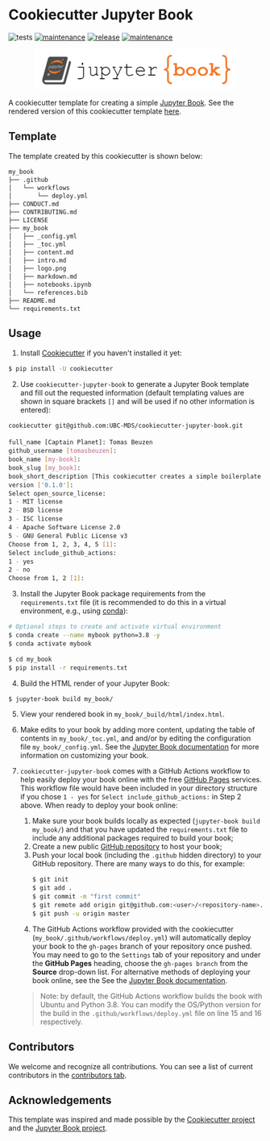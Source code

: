 # Cookiecutter Jupyter Book

![tests](https://github.com/UBC-MDS/cookiecutter-jupyter-book/workflows/tests/badge.svg)
[![maintenance](https://img.shields.io/badge/maintained-yes-green.svg)](https://github.com/UBC-MDS/cookiecutter-jupyter-book/graphs/commit-activity)
[![release](https://img.shields.io/github/release/UBC-MDS/cookiecutter-jupyter-book.svg)](https://github.com/UBC-MDS/cookiecutter-jupyter-book/releases)
[![maintenance](https://img.shields.io/badge/Python-3.7%2C%203.8-blue)]()

<p align="center">
  <img src="{{cookiecutter.book_slug}}/{{cookiecutter.book_slug}}/logo.png" width="400">
</p>

A cookiecutter template for creating a simple [Jupyter Book](https://jupyterbook.org/intro.html). See the rendered version of this cookiecutter template [here](https://ubc-mds.github.io/cookiecutter-jupyter-book/content/introduction.html).

## Template

The template created by this cookiecutter is shown below:

```
my_book
├── .github
│   └── workflows
│       └── deploy.yml
├── CONDUCT.md
├── CONTRIBUTING.md
├── LICENSE
├── my_book
│   ├── _config.yml
│   ├── _toc.yml
│   ├── content.md
│   ├── intro.md
│   ├── logo.png
│   ├── markdown.md
│   ├── notebooks.ipynb
│   └── references.bib
├── README.md
└── requirements.txt
```

## Usage

1. Install [Cookiecutter](https://github.com/cookiecutter/cookiecutter/tree/1.7.2) if you haven't installed it yet:

```bash
$ pip install -U cookiecutter
```

2. Use `cookiecutter-jupyter-book` to generate a Jupyter Book template and fill out the requested information (default templating values are shown in square brackets `[]` and will be used if no other information is entered):

```bash
cookiecutter git@github.com:UBC-MDS/cookiecutter-jupyter-book.git

full_name [Captain Planet]: Tomas Beuzen
github_username [tomasbeuzen]:
book_name [my-book]:
book_slug [my_book]:
book_short_description [This cookiecutter creates a simple boilerplate for a Jupyter Book.]: My first Jupyter Book!
version ['0.1.0']:
Select open_source_license:
1 - MIT license
2 - BSD license
3 - ISC license
4 - Apache Software License 2.0
5 - GNU General Public License v3
Choose from 1, 2, 3, 4, 5 [1]:
Select include_github_actions:
1 - yes
2 - no
Choose from 1, 2 [1]:
```

3. Install the Jupyter Book package requirements from the `requirements.txt` file (it is recommended to do this in a virtual environment, e.g., using [conda](https://docs.conda.io/en/latest/)):

```bash
# Optional steps to create and activate virtual environment
$ conda create --name mybook python=3.8 -y
$ conda activate mybook
```

```bash
$ cd my_book
$ pip install -r requirements.txt
```

4. Build the HTML render of your Jupyter Book:

```bash
$ jupyter-book build my_book/
```

5. View your rendered book in `my_book/_build/html/index.html`.

6. Make edits to your book by adding more content, updating the table of contents in `my_book/_toc.yml`, and and/or by editing the configuration file `my_book/_config.yml`. See the [Jupyter Book documentation](https://jupyterbook.org/intro.html) for more information on customizing your book.

7. `cookiecutter-jupyter-book` comes with a GitHub Actions workflow to help easily deploy your book online with the free [GitHub Pages](https://pages.github.com/) services. This workflow file would have been included in your directory structure if you chose `1 - yes` for `Select include_github_actions:` in Step 2 above. When ready to deploy your book online:
   1. Make sure your book builds locally as expected (`jupyter-book build my_book/`) and that you have updated the `requirements.txt` file to include any additional packages required to build your book;
   2. Create a new public [GitHub repository](https://github.com/new) to host your book;
   3. Push your local book (including the `.github` hidden directory) to your GitHub repository. There are many ways to do this, for example:
      ```bash
      $ git init
      $ git add .
      $ git commit -m "first commit"
      $ git remote add origin git@github.com:<user>/<repository-name>.git
      $ git push -u origin master
      ```
   4. The GitHub Actions workflow provided with the cookiecutter (`my_book/.github/workflows/deploy.yml`) will automatically deploy your book to the `gh-pages` branch of your repository once pushed. You may need to go to the `Settings` tab of your repository and under the **GitHub Pages** heading, choose the `gh-pages branch` from the **Source** drop-down list. For alternative methods of deploying your book online, see the See the [Jupyter Book documentation](https://jupyterbook.org/intro.html).
   > Note: by default, the GitHub Actions workflow builds the book with Ubuntu and Python 3.8. You can modify the OS/Python version for the build in the `.github/workflows/deploy.yml` file on line 15 and 16 respectively.

## Contributors

We welcome and recognize all contributions. You can see a list of current contributors in the [contributors tab](https://github.com/UBC-MDS/cookiecutter-jupyter-book/graphs/contributors).

## Acknowledgements

This template was inspired and made possible by the [Cookiecutter project](https://github.com/cookiecutter/cookiecutter) and the [Jupyter Book project](https://github.com/executablebooks/jupyter-book).

